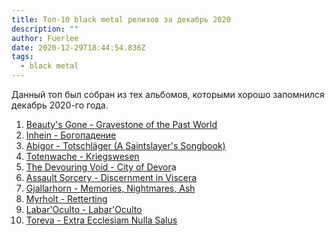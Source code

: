 ```yaml
---
title: Топ-10 black metal релизов за декабрь 2020
description: ""
author: Fuerlee
date: 2020-12-29T18:44:54.836Z
tags:
  - black metal
---
```

Данный топ был собран из тех альбомов, которыми хорошо запомнился декабрь 2020-го года. 

1. [Beauty's Gone - Gravestone of the Past World](https://beautysgone.bandcamp.com/album/gravestone-of-the-past-world)
2. [Inhein - Богопадение](https://inhein.bandcamp.com/album/--2)
3. [Abigor - Totschläger (A Saintslayer's Songbook)](https://wtcproductions.bandcamp.com/album/pre-sale-totschl-ger-a-saintslayers-songbook)
4. [Totenwache - Kriegswesen](https://totenwache.bandcamp.com/album/kriegswesen)[](https://beautysgone.bandcamp.com/album/gravestone-of-the-past-world)
5. [ The Devouring Void - City of Devor](https://thedevouringvoid.bandcamp.com/album/city-of-devora)a
6. [Assault Sorcery - Discernment in Viscera](https://assaultsorcery.bandcamp.com/album/discernment-in-viscera)
7. [Gjallarhorn - Memories, Nightmares, Ash](https://gjallarhorn.bandcamp.com/album/memories-nightmares-ash)
8. [Myrholt - Retterting](https://www.metal-archives.com/albums/Myrholt/Retterting/907003)
9. [Labar'Oculto - Labar'Oculto](https://www.metal-archives.com/albums/Lábar%27Oculto/Lábar%27Oculto/907494)
10. [Toreva - Extra Ecclesiam Nulla Salus](https://toreva.bandcamp.com/album/extra-ecclesiam-nulla-salus-album-2020)
